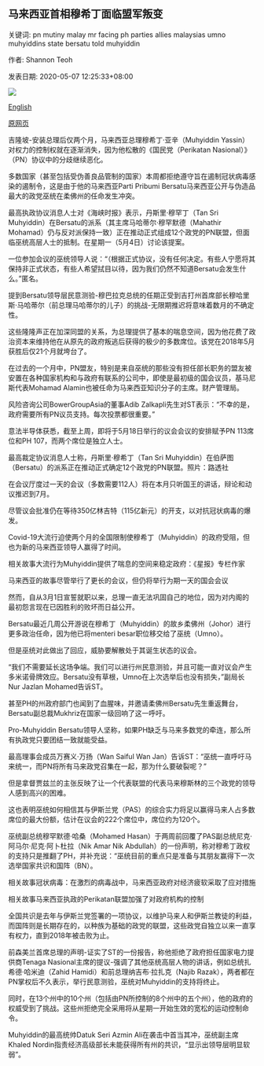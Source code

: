 ## 马来西亚首相穆希丁面临盟军叛变

关键词: pn mutiny malay mr facing ph parties allies malaysias umno muhyiddins state bersatu told muhyiddin

作者: Shannon Teoh

发表日期: 2020-05-07 12:25:33+08:00

![](https://www.straitstimes.com/sites/all/themes/custom/bootdemo/images/facebook_default_pic.jpg)

[English](Malaysia%27s%20PM%20Muhyiddin%20facing%20mutiny%20by%20allies.md)

[原网页](https://www.straitstimes.com/asia/se-asia/malaysias-pm-muhyiddin-facing-mutiny-by-allies)

吉隆坡-安装总理后仅两个月，马来西亚总理穆希丁·亚辛（Muhyiddin Yassin）对权力的控制权就在逐渐消失，因为他松散的《国民党（Perikatan Nasional）》（PN）协议中的分歧继续恶化。

多数国家（甚至包括受伪善良品管制的国家）本周都拒绝遵守旨在遏制冠状病毒感染的遏制令，这是由于他的马来西亚Parti Pribumi Bersatu马来西亚公开与伪造品最大的政党巫统在柔佛州的任命发生冲突。

最高执政协议消息人士对《海峡时报》表示，丹斯里·穆罕丁（Tan Sri Muhyiddin）在Bersatu的派系（其主席马哈蒂尔·穆罕默德（Mahathir Mohamad）仍与反对派保持一致）正在推动正式组成12个政党的PN联盟，但面临巫统高层人士的抵制。在星期一（5月4日）讨论该提案。

一位参加会议的巫统领导人说：“（根据正式协议，没有任何决定。有些人宁愿将其保持非正式状态，有些人希望拭目以待，因为我们仍然不知道Bersatu会发生什么。”匿名。

提到Bersatu领导层民意测验-穆巴拉克总统的任期正受到吉打州首席部长穆哈里斯·马哈蒂尔（前总理马哈蒂尔的儿子）的挑战-无限期推迟将意味着数月的不确定性。

这些隆隆声正在加深同盟的关系，为总理提供了基本的喘息空间，因为他花费了政治资本来维持他在从原先的政府叛逃后获得的极少的多数席位。该党在2018年5月获胜后仅21个月就垮台了。

在过去的一个月中，PN盟友，特别是来自巫统的那些没有担任部长职务的盟友被安置在各种国家机构和与政府有联系的公司中，即使是最初级的国会议员，基马尼斯代表Mohamad Alamin也被任命为马来西亚知识分子的主席。财产管理局。

风险咨询公司BowerGroupAsia的董事Adib Zalkapli先生对ST表示：“不幸的是，政府需要所有PN议员支持。每次投票都很重要。”

意法半导体获悉，截至上周，即将于5月18日举行的议会会议的安排赋予PN 113席位和PH 107，而两个席位是独立人士。





最高裁定协议消息人士称，丹斯里·穆希丁（Tan Sri Muhyiddin）在伯萨图（Bersatu）的派系正在推动正式确定12个政党的PN联盟。照片：路透社



在会议厅度过一天的会议（多数需要112人）将在本月只听国王的讲话，辩论和动议推迟到7月。

尽管议会批准仍在等待350亿林吉特（115亿新元）的开支，以对抗冠状病毒的爆发。

Covid-19大流行迫使两个月的全国限制使穆希丁（Muhyiddin）的政府受阻，但也为新的马来西亚领导人赢得了时间。

相关故事大流行为Muhyiddin提供了喘息的空间来稳定政府：《星报》专栏作家

马来西亚的故事尽管举行了更长的会议，但仍将举行为期一天的国会会议

然而，自从3月1日宣誓就职以来，总理一直无法巩固自己的地位，因为对内阁的最初怨言现在已因胜利的败坏而日益公开。

Bersatu最近几周公开游说在穆希丁（Muhyiddin）的故乡柔佛州（Johor）进行更多政治任命，因为他已将menteri besar职位移交给了巫统（Umno）。

但是巫统对此做出了回应，威胁要解散处于其诞生状态的议会。

“我们不需要延长这场争端。我们可以进行州民意测验，并且可能一直对议会产生多米诺骨牌效应。Bersatu没有草根，Umno在上次选举后也没有损失，”副局长Nur Jazlan Mohamed告诉ST。

甚至PH的州政府部门也闻到了血腥味，并邀请柔佛州Bersatu先生重返舞台，Bersatu副总裁Mukhriz在国家一级回响了这一呼吁。

Pro-Muhyiddin Bersatu领导人坚称，如果PH缺乏与马来多数党的牵连，那么所有执政党只要团结一致就能受益。

最高理事会成员万赛义·万扬（Wan Saiful Wan Jan）告诉ST：“巫统一直呼吁马来统一，而PN将所有马来政党召集在一起，那为什么要破裂呢？”

但是拿督贾兹兰的主张反映了让一个代表联盟的代表马来穆斯林的三个政党的领导人感到高兴的困难。

这也表明巫统如何相信其与伊斯兰党（PAS）的综合实力将足以赢得马来人占多数席位的最大份额，估计在议会的222个席位中，席位约为120个。

巫统副总统穆罕默德·哈桑（Mohamed Hasan）于两周前回覆了PAS副总统尼克·阿马尔·尼克·阿卜杜拉（Nik Amar Nik Abdullah）的一份声明，称对穆希丁政权的支持只是推翻了PH，并补充说：“巫统目前的重点只是准备与其朋友赢得下一次选举国家共识和国阵（BN）。

相关故事冠状病毒：在激烈的病毒战中，马来西亚政府对经济疲软采取了应对措施

相关故事马来西亚执政的Perikatan联盟加强了对政府机构的控制

全国共识是去年与伊斯兰党签署的一项协议，以维护马来人和伊斯兰教徒的利益，而国阵则是长期存在的，以种族为基础的政党的联盟，这些政党自独立以来一直享有权力，直到2018年被击败为止。

前森美兰首席总理的声明-证实了ST的一份报告，称他拒绝了政府担任国家电力提供商Tenaga Nasional主席的提议-强调了其他巫统高层人物的讲话，例如总统扎希德·哈米迪（Zahid Hamidi）和前总理纳吉布·拉扎克（Najib Razak），两者都在PN掌权后不久表示，举行民意测验，巫统对Muhyiddin的支持将终止。

同时，在13个州中的10个州（包括由PN所控制的8个州中的五个州），他的政府的权威受到了挑战。这些州拒绝完全采用将从星期一开始生效的宽松的运动控制命令。

Muhyiddin的最高统帅Datuk Seri Azmin Ali在袭击中首当其冲，巫统副主席Khaled Nordin指责经济高级部长未能获得所有州的共识，“显示出领导层明显软弱”。